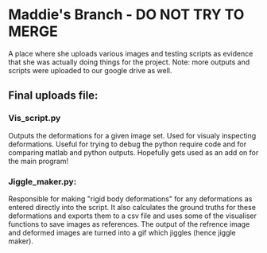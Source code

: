# Maddie's Branch - DO NOT TRY TO MERGE
A place where she uploads various images and testing scripts as evidence that she was actually doing things for the project.
Note: more outputs and scripts were uploaded to our google drive as well.

## Final uploads file:

### Vis_script.py
Outputs the deformations for a given image set. Used for visualy inspecting deformations. Useful for trying to debug the python require code and for comparing matlab and python outputs. Hopefully gets used as an add on for the main program!


### Jiggle_maker.py:
Responsible for making "rigid body deformations" for any deformations as entered directly into the script. It also calculates the ground truths for these deformations and exports them to a csv file and uses some of the visualiser functions to save images as references. The output of the refrence image and deformed images are turned into a gif which jiggles (hence jiggle maker).
